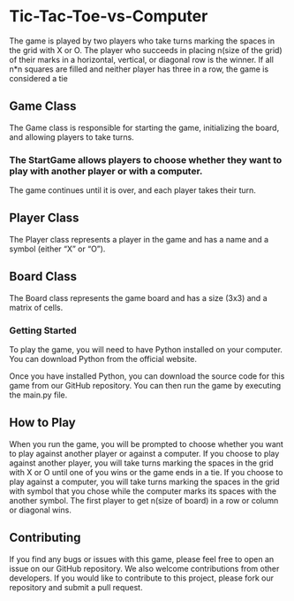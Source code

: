 # Tic-Tac-Toe-vs-Computer
The game is played by two players who take turns marking the spaces in the grid with X or O. 
The player who succeeds in placing n(size of the grid) of their marks in a horizontal, vertical, or diagonal row is the winner.
If all n*n squares are filled and neither player has three in a row, the game is considered a tie

## Game Class
The Game class is responsible for starting the game, initializing the board, and allowing players to take turns.
### The StartGame allows players to choose whether they want to play with another player or with a computer. 
The game continues until it is over, and each player takes their turn.

## Player Class
The Player class represents a player in the game and has a name and a symbol (either “X” or “O”).

## Board Class
The Board class represents the game board and has a size (3x3) and a matrix of cells.

### Getting Started
To play the game, you will need to have Python installed on your computer. You can download Python from the official website.

Once you have installed Python, you can download the source code for this game from our GitHub repository. You can then run the game by executing the main.py file.

## How to Play
When you run the game, you will be prompted to choose whether you want to play against another player or against a computer. 
If you choose to play against another player, you will take turns marking the spaces in the grid with X or O until one of you wins or the game ends in a tie.
If you choose to play against a computer, you will take turns marking the spaces in the grid with symbol that you chose while the computer marks its spaces with the another symbol. 
The first player to get n(size of board) in a row or column or diagonal wins.

## Contributing
If you find any bugs or issues with this game, please feel free to open an issue on our GitHub repository. 
We also welcome contributions from other developers. If you would like to contribute to this project, please fork our repository and submit a pull request.
